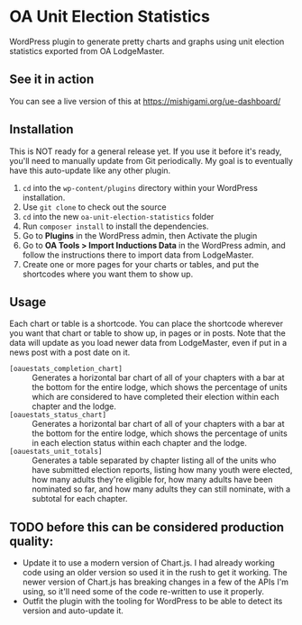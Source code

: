 # OA Unit Election Statistics

WordPress plugin to generate pretty charts and graphs using unit election statistics exported from OA LodgeMaster.

## See it in action

You can see a live version of this at https://mishigami.org/ue-dashboard/

## Installation

This is NOT ready for a general release yet. If you use it before it's ready, you'll need to manually update from Git periodically. My goal is to eventually have this auto-update like any other plugin.

1. `cd` into the `wp-content/plugins` directory within your WordPress installation.
1. Use `git clone` to check out the source
1. `cd` into the new `oa-unit-election-statistics` folder
1. Run `composer install` to install the dependencies.
1. Go to **Plugins** in the WordPress admin, then Activate the plugin
1. Go to **OA Tools > Import Inductions Data** in the WordPress admin, and follow the instructions there to import data from LodgeMaster.
1. Create one or more pages for your charts or tables, and put the shortcodes where you want them to show up.

## Usage

Each chart or table is a shortcode. You can place the shortcode wherever you want that chart or table to show up, in pages or in posts.  Note that the data will update as you load newer data from LodgeMaster, even if put in a news post with a post date on it.
<dl>
<dt><code>[oauestats_completion_chart]</code></dt>
<dd>Generates a horizontal bar chart of all of your chapters with a bar at the bottom for the entire lodge, which shows the percentage of units which are considered to have completed their election within each chapter and the lodge.</dd>
<dt><code>[oauestats_status_chart]</code></dt>
<dd>Generates a horizontal bar chart of all of your chapters with a bar at the bottom for the entire lodge, which shows the percentage of units in each election status within each chapter and the lodge.</dd>
<dt><code>[oauestats_unit_totals]</code></dt>
<dd>Generates a table separated by chapter listing all of the units who have submitted election reports, listing how many youth were elected, how many adults they're eligible for, how many adults have been nominated so far, and how many adults they can still nominate, with a subtotal for each chapter.</dd>
</dl>

## TODO before this can be considered production quality:

* Update it to use a modern version of Chart.js. I had already working code using an older version so used it in the rush to get it working. The newer version of Chart.js has breaking changes in a few of the APIs I'm using, so it'll need some of the code re-written to use it properly.
* Outfit the plugin with the tooling for WordPress to be able to detect its version and auto-update it.
